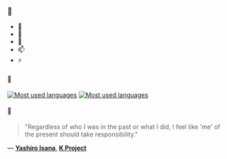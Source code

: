 ### 👋

- 🔭
- 🌱
- 💬
- 📫
- ⚡

#### 🧏

[![Most used languages](https://github-readme-stats-aynah.vercel.app/api/top-langs/?username=aynh&theme=solarized-dark&langs_count=6&layout=compact&hide_title=true)](https://github.com/anuraghazra/github-readme-stats#gh-dark-mode-only)
[![Most used languages](https://github-readme-stats-aynah.vercel.app/api/top-langs/?username=aynh&theme=solarized-light&langs_count=6&layout=compact&hide_title=true)](https://github.com/anuraghazra/github-readme-stats#gh-light-mode-only)

#### 💬

> "Regardless of who I was in the past or what I did, I feel like 'me' of the present should take responsibility."

&mdash; [**Yashiro Isana**](https://myanimelist.net/character.php?q=Yashiro%20Isana&cat=character), [**K Project**](https://myanimelist.net/search/all?q=K%20Project&cat=all)
